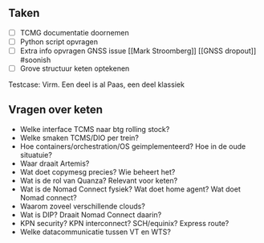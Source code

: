 ## Taken
- [ ] TCMG documentatie doornemen
- [ ] Python script opvragen
- [ ] Extra info opvragen GNSS issue [[Mark Stroomberg]]  [[GNSS dropout]] #soonish
- [ ] Grove structuur keten optekenen

Testcase: Virm. Een deel is al Paas, een deel klassiek

## Vragen over keten
- Welke interface TCMS naar btg rolling stock?
- Welke smaken TCMS/DIO per trein?
- Hoe containers/orchestration/OS geimplementeerd? Hoe in de oude situatuie?
- Waar draait Artemis?
- Wat doet copymesg precies? Wie beheert het?
- Wat is de rol van Quanza? Relevant voor keten?
- Wat is de Nomad Connect fysiek? Wat doet home agent? Wat doet Nomad connect?
- Waarom zoveel verschillende clouds?
- Wat is DIP? Draait Nomad Connect daarin?
- KPN security? KPN interconnect? SCH/equinix? Express route?
- Welke datacommunicatie tussen VT en WTS?